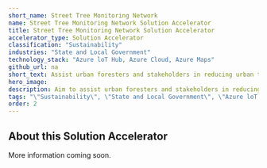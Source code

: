 ```yaml
---
short_name: Street Tree Monitoring Network
name: Street Tree Monitoring Network Solution Accelerator
title: Street Tree Monitoring Network Solution Accelerator
accelerator_type: Solution Accelerator
classification: "Sustainability"
industries: "State and Local Government"
technology_stack: "Azure loT Hub, Azure Cloud, Azure Maps"
github_url: na
short_text: Assist urban foresters and stakeholders in reducing urban tree mortality.
hero_image: 
description: Aim to assist urban foresters and stakeholders in reducing urban tree mortality with prototype software that would link a network of soil moisture sensors and provide detailed information to improve urban forestry outcomes. Scientific literature, as well as certified arborists and departmental executives at the City of San Jose' were consulted and helped inform design.
tags: "\"Sustainability\", \"State and Local Government\", \"Azure loT Hub\", \"Azure Cloud\", \"Azure Maps\", \"Solution Accelerator\""
order: 2
---
```

## About this Solution Accelerator

More information coming soon.
